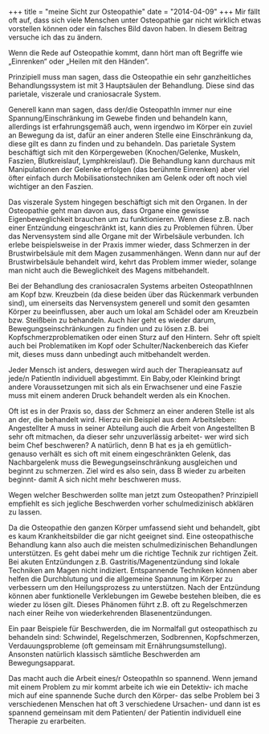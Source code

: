 +++
title = "meine Sicht zur Osteopathie"
date = "2014-04-09"
+++
Mir fällt oft auf, dass sich viele Menschen unter Osteopathie gar nicht wirklich etwas vorstellen können oder ein falsches Bild davon haben. In diesem Beitrag versuche ich das zu ändern.

Wenn die Rede auf Osteopathie kommt, dann hört man oft Begriffe wie „Einrenken“ oder „Heilen mit den Händen“.

Prinzipiell muss man sagen, dass die Osteopathie ein sehr ganzheitliches Behandlungssystem ist mit 3 Hauptsäulen der Behandlung. Diese sind das parietale, viszerale und craniosacrale System.

Generell kann man sagen, dass der/die OsteopathIn immer nur eine Spannung/Einschränkung im Gewebe finden und behandeln kann, allerdings ist erfahrungsgemäß auch, wenn irgendwo im Körper ein zuviel an Bewegung da ist, dafür an einer anderen Stelle eine Einschränkung da, diese gilt es dann zu finden und zu behandeln. 
Das parietale System beschäftigt sich mit den Körpergeweben (Knochen/Gelenke, Muskeln, Faszien, Blutkreislauf, Lymphkreislauf).
Die Behandlung kann durchaus mit Manipulationen der Gelenke erfolgen (das berühmte Einrenken) aber viel öfter einfach durch Mobilisationstechniken am Gelenk oder oft noch viel wichtiger an den Faszien.

Das viszerale System hingegen beschäftigt sich mit den Organen. In der Osteopathie geht man davon aus, dass Organe eine gewisse Eigenbeweglichkeit brauchen um zu funktionieren. Wenn diese z.B. nach einer Entzündung eingeschränkt ist, kann dies zu Problemen führen. Über das Nervensystem sind alle Organe mit der Wirbelsäule verbunden. Ich erlebe beispielsweise  in der Praxis immer wieder, dass Schmerzen in der Brustwirbelsäule mit dem Magen zusammenhängen. Wenn  dann nur auf der Brustwirbelsäule behandelt wird, kehrt das Problem immer wieder, solange man nicht auch die Beweglichkeit des Magens mitbehandelt. 

Bei der Behandlung des  craniosacralen Systems arbeiten OsteopathInnen am Kopf bzw. Kreuzbein (da diese beiden über das Rückenmark verbunden sind), um einerseits das Nervensystem generell und somit den gesamten Körper zu beeinflussen, aber auch um lokal am Schädel oder am Kreuzbein bzw. Steißbein zu behandeln. Auch hier geht es wieder darum, Bewegungseinschränkungen zu finden und zu lösen z.B. bei Kopfschmerzproblematiken oder einen Sturz auf den Hintern. Sehr oft spielt auch bei Problematiken im Kopf oder Schulter/Nackenbereich das Kiefer mit, dieses muss dann unbedingt auch mitbehandelt werden.

Jeder Mensch ist anders, deswegen wird auch der Therapieansatz auf jede/n PatientIn individuell abgestimmt. Ein Baby,oder Kleinkind bringt andere Voraussetzungen mit sich als ein Erwachsener und eine Faszie muss mit einem anderen Druck behandelt werden als ein Knochen.

Oft ist es in der Praxis so, dass der Schmerz an einer anderen Stelle ist als an der, die  behandelt wird. Hierzu ein Beispiel aus dem Arbeitsleben: Angestellter A muss in seiner Abteilung auch die Arbeit von Angestellten B sehr oft mitmachen, da dieser sehr unzuverlässig arbeitet- wer wird sich beim Chef beschweren?  A natürlich, denn B hat es ja eh gemütlich- genauso verhält es sich oft mit einem eingeschränkten Gelenk, das Nachbargelenk muss die Bewegungseinschränkung ausgleichen und beginnt zu schmerzen. Ziel wird es also sein, dass B wieder zu arbeiten beginnt- damit A sich nicht mehr beschweren muss.



Wegen welcher Beschwerden sollte man jetzt zum Osteopathen?
Prinzipiell empfiehlt es sich jegliche Beschwerden vorher schulmedizinisch abklären zu lassen. 

Da die Osteopathie den ganzen Körper umfassend sieht und behandelt, gibt es kaum Krankheitsbilder die gar nicht geeignet sind. Eine osteopathische Behandlung kann also auch die meisten schulmedizinischen Behandlungen unterstützen. Es geht dabei mehr um die richtige Technik zur richtigen Zeit. Bei akuten Entzündungen z.B. Gastritis/Magenentzündung sind lokale Techniken am Magen nicht indiziert. Entspannende Techniken können aber helfen die
Durchblutung und die allgemeine Spannung im Körper zu verbessern um den
Heilungsprozess zu unterstützen. Nach der Entzündung können aber funktionelle Verklebungen im Gewebe bestehen bleiben, die es wieder zu lösen gilt. Dieses Phänomen führt z.B. oft zu Regelschmerzen nach einer Reihe von wiederkehrenden Blasenentzündungen.

Ein paar Beispiele  für Beschwerden, die im Normalfall gut osteopathisch zu behandeln sind:
Schwindel, Regelschmerzen, Sodbrennen, Kopfschmerzen, Verdauungsprobleme (oft gemeinsam mit Ernährungsumstellung).
Ansonsten natürlich klassisch sämtliche Beschwerden am Bewegungsapparat.

Das macht auch die Arbeit eines/r OsteopathIn so spannend. Wenn jemand mit einem Problem zu mir kommt arbeite ich wie ein Detektiv- ich mache mich auf eine spannende Suche durch den Körper- das selbe Problem bei 3 verschiedenen Menschen hat oft 3 verschiedene Ursachen- und dann ist es spannend gemeinsam mit dem Patienten/ der Patientin individuell eine Therapie zu erarbeiten.
